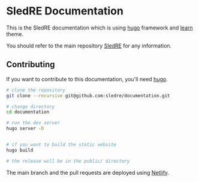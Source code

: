 # SledRE Documentation

This is the SledRE documentation which is using [hugo](https://gohugo.io/) framework and [learn](https://github.com/matcornic/hugo-theme-learn) theme.

You should refer to the main repository [SledRE](https://github.com/sledre/sledre) for any information.

## Contributing

If you want to contribute to this documentation, you'll need [hugo](https://gohugo.io/).

```bash
# clone the repository
git clone --recursive git@github.com:sledre/documentation.git

# change directory
cd documentation

# run the dev server
hugo server -D


# if you want to build the static website
hugo build

# the release will be in the public/ directory
```

The main branch and the pull requests are deployed using [Netlify](https://www.netlify.com).

